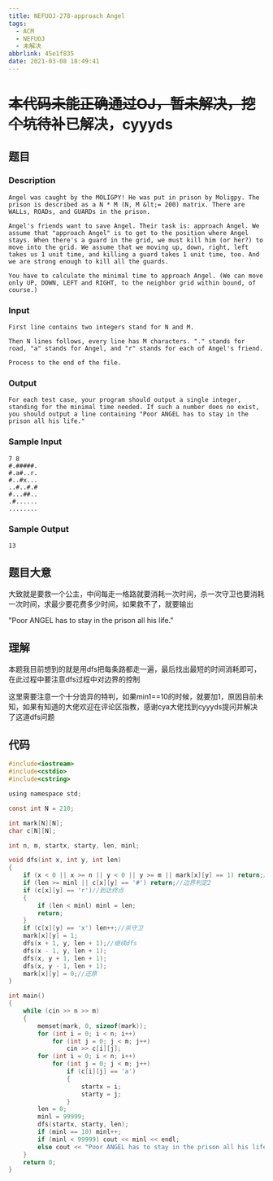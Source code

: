 ```yaml
---
title: NEFUOJ-278-approach Angel
tags:
  - ACM
  - NEFUOJ
  - 未解决
abbrlink: 45e1f835
date: 2021-03-08 18:49:41
---
```

# ~~本代码未能正确通过OJ，暂未解决，挖个坑待补~~已解决，cyyyds

## 题目

### Description

```
Angel was caught by the MOLIGPY! He was put in prison by Moligpy. The prison is described as a N * M (N, M &lt;= 200) matrix. There are WALLs, ROADs, and GUARDs in the prison.

Angel's friends want to save Angel. Their task is: approach Angel. We assume that "approach Angel" is to get to the position where Angel stays. When there's a guard in the grid, we must kill him (or her?) to move into the grid. We assume that we moving up, down, right, left takes us 1 unit time, and killing a guard takes 1 unit time, too. And we are strong enough to kill all the guards.

You have to calculate the minimal time to approach Angel. (We can move only UP, DOWN, LEFT and RIGHT, to the neighbor grid within bound, of course.)
```

### Input

```
First line contains two integers stand for N and M.

Then N lines follows, every line has M characters. "." stands for road, "a" stands for Angel, and "r" stands for each of Angel's friend. 

Process to the end of the file.
```

### Output

```
For each test case, your program should output a single integer, standing for the minimal time needed. If such a number does no exist, you should output a line containing "Poor ANGEL has to stay in the prison all his life." 
```

### Sample Input

```
7 8
#.#####.
#.a#..r.
#..#x...
..#..#.#
#...##..
.#......
........
```

### Sample Output

```
13
```

## 题目大意

大致就是要救一个公主，中间每走一格路就要消耗一次时间，杀一次守卫也要消耗一次时间，求最少要花费多少时间，如果救不了，就要输出

"Poor ANGEL has to stay in the prison all his life." 

## 理解

本题我目前想到的就是用dfs把每条路都走一遍，最后找出最短的时间消耗即可，在此过程中要注意dfs过程中对边界的控制

这里需要注意一个十分诡异的特判，如果min1==10的时候，就要加1，原因目前未知，如果有知道的大佬欢迎在评论区指教，感谢cya大佬找到cyyyds提问并解决了这道dfs问题

## 代码

```c
#include<iostream>
#include<cstdio>
#include<cstring>

using namespace std;

const int N = 210;

int mark[N][N];
char c[N][N];

int n, m, startx, starty, len, minl;

void dfs(int x, int y, int len)
{
    if (x < 0 || x >= n || y < 0 || y >= m || mark[x][y] == 1) return;//边界判定
    if (len >= minl || c[x][y] == '#') return;//边界判定2
    if (c[x][y] == 'r')//到达终点
    {
        if (len < minl) minl = len;
        return;
    }
    if (c[x][y] == 'x') len++;//杀守卫
    mark[x][y] = 1;
    dfs(x + 1, y, len + 1);//继续dfs
    dfs(x - 1, y, len + 1);
    dfs(x, y + 1, len + 1);
    dfs(x, y - 1, len + 1);
    mark[x][y] = 0;//还原
}

int main()
{
    while (cin >> n >> m)
    {
        memset(mark, 0, sizeof(mark));
        for (int i = 0; i < n; i++)
            for (int j = 0; j < m; j++)
                cin >> c[i][j];
        for (int i = 0; i < n; i++)
            for (int j = 0; j < m; j++)
                if (c[i][j] == 'a')
                {
                    startx = i;
                    starty = j;
                }
        len = 0;
        minl = 99999;
        dfs(startx, starty, len);
        if (minl == 10) minl++;
        if (minl < 99999) cout << minl << endl;
        else cout << "Poor ANGEL has to stay in the prison all his life." << endl;
    }
    return 0;
}
```

